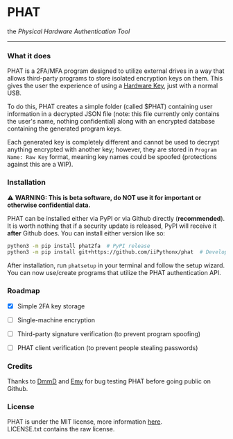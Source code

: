 # PHAT

the *Physical Hardware Authentication Tool*

---

### What it does

PHAT is a 2FA/MFA program designed to utilize external drives in a way that allows third-party programs to store isolated encryption keys on them. This gives the user the experience of using a [Hardware Key](https://en.wikipedia.org/wiki/Security_token), just with a normal USB.  

To do this, PHAT creates a simple folder (called $PHAT) containing user information in a decrypted JSON file (note: this file currently only contains the user's name, nothing confidential) along with an encrypted database containing the generated program keys.  

Each generated key is completely different and cannot be used to decrypt anything encrypted with another key; however, they are stored in `Program Name: Raw Key` format, meaning key names could be spoofed (protections against this are a WIP).


### Installation

⚠️ **WARNING: This is beta software, do NOT use it for important or otherwise confidential data.**

PHAT can be installed either via PyPI or via Github directly (**recommended**). It is worth nothing that if a security update is released, PyPI will receive it **after** Github does. You can install either version like so:
```sh
python3 -m pip install phat2fa  # PyPI release
python3 -m pip install git+https://github.com/iiPythonx/phat  # Development
```  

After installation, run `phatsetup` in your terminal and follow the setup wizard.  
You can now use/create programs that utilize the PHAT authentication API.


### Roadmap

- [x] Simple 2FA key storage
- [ ] Single-machine encryption
- [ ] Third-party signature verification (to prevent program spoofing)
- [ ] PHAT client verification (to prevent people stealing passwords)


### Credits

Thanks to [DmmD](https://github.com/Dm123321_31mD) and [Emy](https://github.com/Commutxr) for bug testing PHAT before going public on Github.

### License

PHAT is under the MIT license, more information [here](https://opensource.org/licenses/MIT).  
LICENSE.txt contains the raw license.